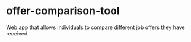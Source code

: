 # offer-comparison-tool
Web app that allows individuals to compare different job offers they have received.